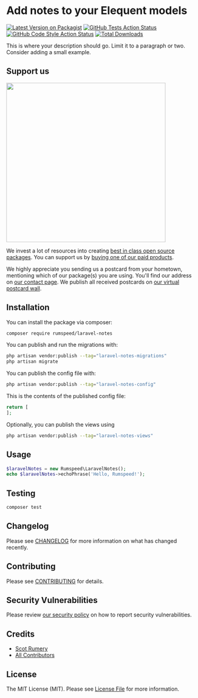 # Add notes to your Elequent models

[![Latest Version on Packagist](https://img.shields.io/packagist/v/rumspeed/laravel-notes.svg?style=flat-square)](https://packagist.org/packages/rumspeed/laravel-notes)
[![GitHub Tests Action Status](https://img.shields.io/github/actions/workflow/status/rumspeed/laravel-notes/run-tests.yml?branch=main&label=tests&style=flat-square)](https://github.com/rumspeed/laravel-notes/actions?query=workflow%3Arun-tests+branch%3Amain)
[![GitHub Code Style Action Status](https://img.shields.io/github/actions/workflow/status/rumspeed/laravel-notes/fix-php-code-style-issues.yml?branch=main&label=code%20style&style=flat-square)](https://github.com/rumspeed/laravel-notes/actions?query=workflow%3A"Fix+PHP+code+style+issues"+branch%3Amain)
[![Total Downloads](https://img.shields.io/packagist/dt/rumspeed/laravel-notes.svg?style=flat-square)](https://packagist.org/packages/rumspeed/laravel-notes)

This is where your description should go. Limit it to a paragraph or two. Consider adding a small example.

## Support us

[<img src="https://github-ads.s3.eu-central-1.amazonaws.com/laravel-notes.jpg?t=1" width="419px" />](https://spatie.be/github-ad-click/laravel-notes)

We invest a lot of resources into creating [best in class open source packages](https://spatie.be/open-source). You can support us by [buying one of our paid products](https://spatie.be/open-source/support-us).

We highly appreciate you sending us a postcard from your hometown, mentioning which of our package(s) you are using. You'll find our address on [our contact page](https://spatie.be/about-us). We publish all received postcards on [our virtual postcard wall](https://spatie.be/open-source/postcards).

## Installation

You can install the package via composer:

```bash
composer require rumspeed/laravel-notes
```

You can publish and run the migrations with:

```bash
php artisan vendor:publish --tag="laravel-notes-migrations"
php artisan migrate
```

You can publish the config file with:

```bash
php artisan vendor:publish --tag="laravel-notes-config"
```

This is the contents of the published config file:

```php
return [
];
```

Optionally, you can publish the views using

```bash
php artisan vendor:publish --tag="laravel-notes-views"
```

## Usage

```php
$laravelNotes = new Rumspeed\LaravelNotes();
echo $laravelNotes->echoPhrase('Hello, Rumspeed!');
```

## Testing

```bash
composer test
```

## Changelog

Please see [CHANGELOG](CHANGELOG.md) for more information on what has changed recently.

## Contributing

Please see [CONTRIBUTING](CONTRIBUTING.md) for details.

## Security Vulnerabilities

Please review [our security policy](../../security/policy) on how to report security vulnerabilities.

## Credits

- [Scot Rumery](https://github.com/rumspeed)
- [All Contributors](../../contributors)

## License

The MIT License (MIT). Please see [License File](LICENSE.md) for more information.
